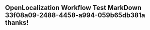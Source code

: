 <properties
ms.topic="hero-topic"
ms.test1="hero-topic"
ms.test2="test"/>

## OpenLocalization Workflow Test MarkDown 33f08a09-2488-4458-a994-059b65db381a thanks!
